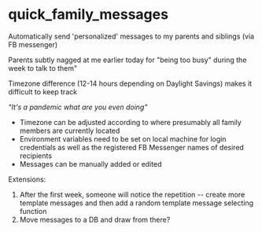 # quick_family_messages
Automatically send 'personalized' messages to my parents and siblings (via FB messenger)

Parents subtly nagged at me earlier today for "being too busy" during the week to talk to them"

Timezone difference (12-14 hours depending on Daylight Savings) makes it difficult to keep track 

_"It's a pandemic what are you even doing"_ 


- Timezone can be adjusted according to where presumably all family members are currently located
- Environment variables need to be set on local machine for login credentials as well as the registered FB Messenger names of desired recipients
- Messages can be manually added or edited 

Extensions:
1. After the first week, someone will notice the repetition -- create more template messages and then add a random template message selecting function
2. Move messages to a DB and draw from there?